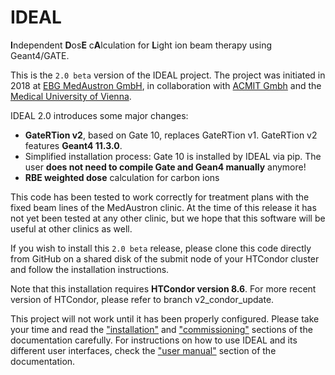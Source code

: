 # IDEAL
**I**ndependent **D**os**E** c**A**lculation for **L**ight ion beam therapy using Geant4/GATE.

This is the `2.0 beta` version of the IDEAL project. The project was initiated in
2018 at [EBG MedAustron GmbH](https://www.medaustron.at/), in collaboration with
[ACMIT Gmbh](https://acmit.at/) and the [Medical University of Vienna](https://radioonkologie.meduniwien.ac.at/research/research-activities/).

IDEAL 2.0 introduces some major changes:
- **GateRTion v2**, based on Gate 10, replaces GateRTion v1. GateRTion v2 features **Geant4 11.3.0**.
- Simplified installation process: Gate 10 is installed by IDEAL via pip. The user **does not need to compile Gate and Gean4 manually** anymore!
- **RBE weighted dose** calculation for carbon ions

This code has been tested to work correctly for treatment plans with the fixed beam lines of the
MedAustron clinic. At the time of this release it has not yet been tested at any other clinic, but we hope
that this software will be useful at other clinics as well.

If you wish to install this `2.0 beta` release, please clone this code directly from
GitHub on a shared disk of the submit node of your HTCondor cluster and follow
the installation instructions. 

Note that this installation requires **HTCondor version 8.6**. For more recent version of HTCondor, please refer to branch v2_condor_update.

This project will not work until it has been properly configured.
Please take your time and read the ["installation"](https://pyidc.readthedocs.io/en/latest/installation/index.html)
and ["commissioning"](https://pyidc.readthedocs.io/en/latest/commissioning/index.html) sections of the documentation carefully.
For instructions on how to use IDEAL and its different user interfaces, check the ["user manual"](https://pyidc.readthedocs.io/en/latest/usage/index.html#) section of the documentation.
